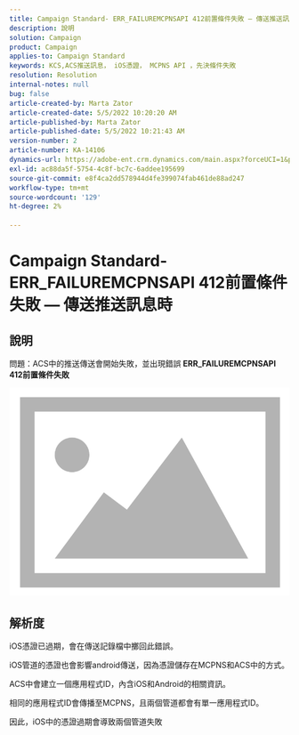 ```yaml
---
title: Campaign Standard- ERR_FAILUREMCPNSAPI 412前置條件失敗 — 傳送推送訊息時
description: 說明
solution: Campaign
product: Campaign
applies-to: Campaign Standard
keywords: KCS,ACS推送訊息， iOS憑證， MCPNS API ，先決條件失敗
resolution: Resolution
internal-notes: null
bug: false
article-created-by: Marta Zator
article-created-date: 5/5/2022 10:20:20 AM
article-published-by: Marta Zator
article-published-date: 5/5/2022 10:21:43 AM
version-number: 2
article-number: KA-14106
dynamics-url: https://adobe-ent.crm.dynamics.com/main.aspx?forceUCI=1&pagetype=entityrecord&etn=knowledgearticle&id=1f2a0af4-5ccc-ec11-a7b5-6045bd00dbbc
exl-id: ac88da5f-5754-4c8f-bc7c-6addee195699
source-git-commit: e8f4ca2dd578944d4fe399074fab461de88ad247
workflow-type: tm+mt
source-wordcount: '129'
ht-degree: 2%

---
```


# Campaign Standard- ERR_FAILUREMCPNSAPI 412前置條件失敗 — 傳送推送訊息時

## 說明


問題：ACS中的推送傳送會開始失敗，並出現錯誤 <b>ERR_FAILUREMCPNSAPI 412前置條件失敗 </b>

![](assets/___2d51c51d-5dcc-ec11-a7b5-6045bd00dbbc___.png)




## 解析度


iOS憑證已過期，會在傳送記錄檔中擲回此錯誤。

iOS管道的憑證也會影響android傳送，因為憑證儲存在MCPNS和ACS中的方式。

ACS中會建立一個應用程式ID，內含iOS和Android的相關資訊。

相同的應用程式ID會傳播至MCPNS，且兩個管道都會有單一應用程式ID。

因此，iOS中的憑證過期會導致兩個管道失敗
